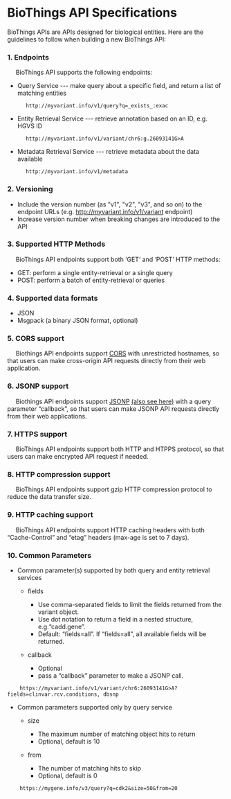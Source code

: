 # BioThings API Specifications 
BioThings APIs are APIs designed for biological entities. Here are the guidelines to follow when building a new BioThings API:

### 1. Endpoints
&nbsp;&nbsp;&nbsp;&nbsp;&nbsp;BioThings API supports the following endpoints:
  - Query Service --- make query about a specific field, and return a list of matching entities
```
      http://myvariant.info/v1/query?q=_exists_:exac
```
  - Entity Retrieval Service --- retrieve annotation based on an ID, e.g. HGVS ID
```
      http://myvariant.info/v1/variant/chr6:g.26093141G>A
```
  - Metadata Retrieval Service --- retrieve metadata about the data available
```
      http://myvariant.info/v1/metadata
```
### 2. Versioning
  - Include the version number (as "v1", "v2", "v3", and so on) to the endpoint URLs (e.g. http://myvariant.info/v1/variant endpoint)
  - Increase version number when breaking changes are introduced to the API
  
### 3. Supported HTTP Methods
&nbsp;&nbsp;&nbsp;&nbsp;&nbsp;BioThings API endpoints support both ‘GET’ and ‘POST’ HTTP methods:
  - GET: perform a single entity-retrieval or a single query
  - POST: perform a batch of entity-retrieval or queries
  
### 4. Supported data formats
  - JSON
  - Msgpack  (a binary JSON format, optional)
  
### 5. CORS support
&nbsp;&nbsp;&nbsp;&nbsp;&nbsp;Biothings API endpoints support [CORS](https://developer.mozilla.org/en-US/docs/Web/HTTP/Access_control_CORS) with unrestricted hostnames, so that users can make cross-origin API requests directly from their web application.

### 6. JSONP support
&nbsp;&nbsp;&nbsp;&nbsp;&nbsp;Biothings API endpoints support [JSONP](https://remysharp.com/2007/10/08/what-is-jsonp) [(also see here)](https://en.wikipedia.org/wiki/JSONP#JSONP) with a query parameter “callback”, so that users can make JSONP API requests directly from their web applications.

### 7. HTTPS support
&nbsp;&nbsp;&nbsp;&nbsp;&nbsp;BioThings API endpoints support both HTTP and HTPPS protocol, so that users can make encrypted API request if needed.

### 8. HTTP compression support
&nbsp;&nbsp;&nbsp;&nbsp;&nbsp;BioThings API endpoints support gzip HTTP compression protocol to reduce the data transfer size.

### 9. HTTP caching support
&nbsp;&nbsp;&nbsp;&nbsp;&nbsp;BioThings API endpoints support HTTP caching headers with both “Cache-Control” and “etag” headers (max-age is set to 7 days).

### 10. Common Parameters

 * Common parameter(s) supported by both query and entity retrieval services

    * fields
       * Use comma-separated fields to limit the fields returned from the variant object.
       * Use dot notation to return a field in a nested structure, e.g.“cadd.gene”.
       * Default: “fields=all”. If “fields=all”, all available fields will be returned.
       
    * callback
       * Optional
       * pass a “callback” parameter to make a JSONP call.
```
    https://myvariant.info/v1/variant/chr6:26093141G>A?fields=clinvar.rcv.conditions, dbsnp
```


 * Common parameters supported only by query service

    * size
       * The maximum number of matching object hits to return
       * Optional, default is 10

    * from
       * The number of matching hits to skip
       * Optional, default is 0
  
```
    https://mygene.info/v3/query?q=cdk2&size=50&from=20
```
